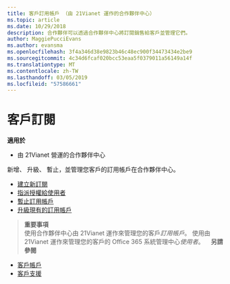 ```yaml
---
title: 客戶訂用帳戶 （由 21Vianet 運作的合作夥伴中心）
ms.topic: article
ms.date: 10/29/2018
description: 合作夥伴可以透過合作夥伴中心將訂閱銷售給客戶並管理它們。
author: MaggiePucciEvans
ms.author: evansma
ms.openlocfilehash: 3f4a346d38e9823b46c48ec900f34473434e2be9
ms.sourcegitcommit: 4c34d6fcaf020bcc53eaa5f0379011a56149a14f
ms.translationtype: MT
ms.contentlocale: zh-TW
ms.lasthandoff: 03/05/2019
ms.locfileid: "57586661"
---
```

# <a name="customer-subscriptions"></a>客戶訂閱

**適用於**

-   由 21Vianet 營運的合作夥伴中心


新增、 升級、 暫止，並管理您客戶的訂用帳戶在合作夥伴中心。

-   [建立新訂閱](create-a-new-subscription.md)
-   [指派授權給使用者](assign-licenses-to-users.md)
-   [暫止訂用帳戶](suspend-a-subscription.md)
-   [升級現有的訂用帳戶](add-licenses-or-services-to-an-existing-subscription.md)

>**重要事項**<br>使用合作夥伴中心由 21Vianet 運作來管理您的客戶*訂用帳戶*。 使用由 21Vianet 運作來管理您的客戶的 Office 365 系統管理中心*使用者*。 
 
 **另請參閱**

-   [客戶帳戶](customer-accounts.md)
-   [客戶支援](customer-support.md)





